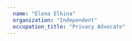 ```yaml
---
  name: "Elena Elkina"
  organization: "Independent"
  occupation_title: "Privacy Advocate"
---
```

